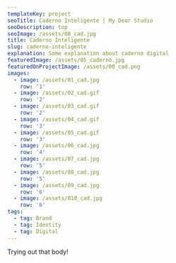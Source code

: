 ```yaml
---
templateKey: project
seoTitle: Caderno Inteligente | My Dear Studio
seoDescription: top
seoImage: /assets/08_cad.jpg
title: Caderno Inteligente
slug: caderno-inteligente
explanation: Some explanation about caderno digital
featuredImage: /assets/05_caderno.jpg
featuredOnProjectImage: /assets/00_cad.png
images:
  - image: /assets/01_cad.jpg
    row: '1'
  - image: /assets/02_cad.gif
    row: '2'
  - image: /assets/03_cad.gif
    row: '2'
  - image: /assets/04_cad.gif
    row: '3'
  - image: /assets/05_cad.gif
    row: '3'
  - image: /assets/06_cad.jpg
    row: '4'
  - image: /assets/07_cad.jpg
    row: '5'
  - image: /assets/08_cad.jpg
    row: '5'
  - image: /assets/09_cad.jpg
    row: '6'
  - image: /assets/010_cad.jpg
    row: '6'
tags:
  - tag: Brand
  - tag: Identity
  - tag: Digital
---
```

Trying out that body!
